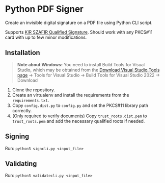 # Python PDF Signer

Create an invisible digital signature on a PDF file using Python CLI script.

Supports [KIR SZAFIR Qualified Signature](https://elektronicznypodpis.pl). Should work with any PKCS#11 card
with up to few minor modifications.

## Installation

> **Note about Windows:** You need to install Build Tools for Visual Studio, which may be obtained from the
> [Download Visual Studio Tools page](https://visualstudio.microsoft.com/downloads/) -> Tools for Visual Studio
> -> Build Tools for Visual Studio 2022 -> Download

1. Clone the repository.
2. Create an virtualenv and install the requirements from the `requirements.txt`.
3. Copy `config.dist.py` to `config.py` and set the PKCS#11 library path correctly.
4. (Only required to verify documents) Copy `trust_roots.dist.pem` to `trust_roots.pem` and add the necessary
   qualified roots if needed.

## Signing

Run: `python3 signcli.py <input_file>`

## Validating

Run: `python3 validatecli.py <input_file>`
